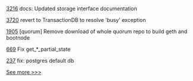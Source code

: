 
[3216](https://github.com/hyperledger/aries-framework-go/pull/3216) docs: Updated storage interface documentation

[3720](https://github.com/hyperledger/besu/pull/3720) revert to TransactionDB to resolve 'busy' exception 

[1905](https://github.com/hyperledger/bevel/pull/1905) [quorum] Remove download of whole quorum repo to build geth and bootnode

[669](https://github.com/hyperledger/fabric-private-chaincode/pull/669) Fix get_*_partial_state

[237](https://github.com/hyperledger/aries-framework-go-ext/pull/237) fix: postgres default db


[See more >>>](https://start-here.hyperledger.org/pull-requests)
